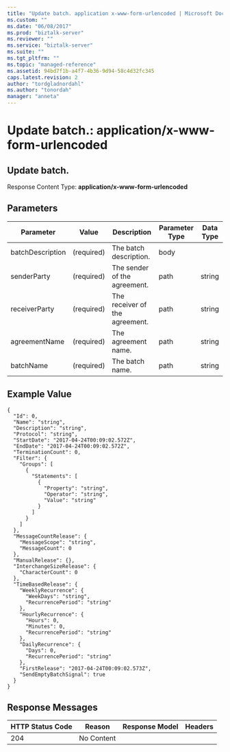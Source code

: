 ```yaml
---
title: "Update batch. application x-www-form-urlencoded | Microsoft Docs"
ms.custom: ""
ms.date: "06/08/2017"
ms.prod: "biztalk-server"
ms.reviewer: ""
ms.service: "biztalk-server"
ms.suite: ""
ms.tgt_pltfrm: ""
ms.topic: "managed-reference"
ms.assetid: 94bd7f1b-a4f7-4b36-9d94-58c4d32fc345
caps.latest.revision: 2
author: "tordgladnordahl"
ms.author: "tonordah"
manager: "anneta"
---
```

# Update batch.: application/x-www-form-urlencoded
## Update batch.


  Response Content Type: **application/x-www-form-urlencoded**

Parameters
---


Parameter|Value|Description|Parameter Type|Data Type 
---------|---------|---------|---------|---------
batchDescription|(required)|The batch description.|body  |         |
senderParty|(required)|The sender of the agreement.|path|string|
receiverParty|(required)|The receiver of the agreement.|path|string|
agreementName|(required)|The agreement name.|path|string|
batchName|(required)|The batch name.|path|string|


Example Value
---

```
{
  "Id": 0,
  "Name": "string",
  "Description": "string",
  "Protocol": "string",
  "StartDate": "2017-04-24T00:09:02.572Z",
  "EndDate": "2017-04-24T00:09:02.572Z",
  "TerminationCount": 0,
  "Filter": {
    "Groups": [
      {
        "Statements": [
          {
            "Property": "string",
            "Operator": "string",
            "Value": "string"
          }
        ]
      }
    ]
  },
  "MessageCountRelease": {
    "MessageScope": "string",
    "MessageCount": 0
  },
  "ManualRelease": {},
  "InterchangeSizeRelease": {
    "CharacterCount": 0
  },
  "TimeBasedRelease": {
    "WeeklyRecurrence": {
      "WeekDays": "string",
      "RecurrencePeriod": "string"
    },
    "HourlyRecurrence": {
      "Hours": 0,
      "Minutes": 0,
      "RecurrencePeriod": "string"
    },
    "DailyRecurrence": {
      "Days": 0,
      "RecurrencePeriod": "string"
    },
    "FirstRelease": "2017-04-24T00:09:02.573Z",
    "SendEmptyBatchSignal": true
  }
}
```

Response Messages
---


HTTP Status Code|Reason|Response Model|Headers  
---------|---------|---------|---------
204     |No Content |         |         |

